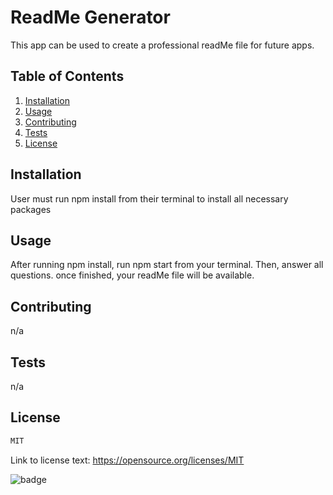 # ReadMe Generator

  This app can be used to create a professional readMe file for future apps.

  ## Table of Contents

  1. [Installation](#installation)
  2. [Usage](#usage)
  3. [Contributing](#contributing)
  4. [Tests](#tests)
  5. [License](#license)
  
  ## Installation
  
  User must run npm install from their terminal to install all necessary packages
  
  ## Usage
  
  After running npm install, run npm start from your terminal. Then, answer all questions. once finished, your readMe file will be available.
  
  ## Contributing
  
  n/a

  ## Tests
  
  n/a
  
  ## License

 ```md
 MIT 
```

Link to license text:
https://opensource.org/licenses/MIT


![badge](https://img.shields.io/badge/license-MIT-lightgreen)
